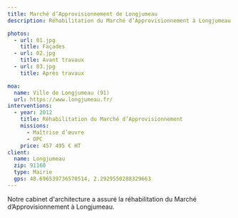 ```yaml
---
title: Marché d’Approvisionnement de Longjumeau
description: Réhabilitation du Marché d’Approvisionnement à Longjumeau

photos:
  - url: 01.jpg
    title: Façades
  - url: 02.jpg
    title: Avant travaux
  - url: 03.jpg
    title: Après travaux

moa:
  name: Ville de Longjumeau (91)
  url: https://www.longjumeau.fr/
interventions:
  - year: 2012
    title: Réhabilitation du Marché d’Approvisionnement
    missions:
      - Maîtrise d’œuvre
      - OPC
    price: 457 495 € HT
client:
  name: Longjumeau
  zip: 91160
  type: Mairie
  gps: 48.696539736570514, 2.2929550288329663
---
```


Notre cabinet d'architecture a assuré la réhabilitation du Marché
d’Approvisionnement à Longjumeau.
